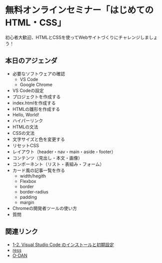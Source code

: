 # 無料オンラインセミナー「はじめてのHTML・CSS」

初心者大歓迎、HTMLとCSSを使ってWebサイトづくりにチャレンジしましょう！

## 本日のアジェンダ

- 必要なソフトウェアの確認
  - VS Code
  - Google Chrome
- VS Codeの設定
- プロジェクトを作成する
- index.htmlを作成する
- HTMLの雛形を作成する
- Hello, World!
- ハイパーリンク
- HTMLの文法
- CSSの文法
- 文字サイズと色を変更する
- リセットCSS
- レイアウト（header・nav・main・aside・footer）
- コンテンツ（見出し・本文・画像）
- コンポーネント（リスト・表組み・フォーム）
- カード風の記事一覧を作る
  - width/hegith
  - Flexbox
  - border
  - border-radius
  - padding
  - margin
- Chromeの開発者ツールの使い方
- 質問

## 関連リンク

- [1-2. Visual Studio Code のインストールと初期設定](https://chot.design/html-css-beginner/0c671658ddce/)
- [ress](https://github.com/filipelinhares/ress)
- [O-DAN](http://o-dan.net/ja/)